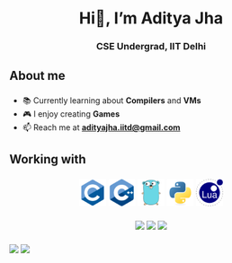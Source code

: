 <h1 align="center">Hi👋, I’m Aditya Jha</h1>
<h3 align="center">CSE Undergrad, IIT Delhi</h3>

<h2 align="left">About me</h2>

###

- 📚 Currently learning about **Compilers** and **VMs**
- 🎮 I enjoy creating **Games**
- 📫 Reach me at **adityajha.iitd@gmail.com**

###

<h2 align="left">Working with</h2>

###

<div align="center">
  <a href="https://www.learn-c.org/" target="_blank"><img src="https://raw.githubusercontent.com/devicons/devicon/master/icons/c/c-original.svg" height="48" /></a>
  <a href="https://cplusplus.com/" target="_blank"><img src="https://raw.githubusercontent.com/devicons/devicon/master/icons/cplusplus/cplusplus-original.svg" height="48" /></a>
  <a href="https://go.dev/learn/" target="_blank"><img src="https://raw.githubusercontent.com/devicons/devicon/master/icons/go/go-original.svg" height="48" /></a>
  <a href="https://www.python.org/" target="_blank"><img src="https://raw.githubusercontent.com/devicons/devicon/master/icons/python/python-original.svg" height="48" /></a>
  <a href="https://lua.org/" target="_blank"><img src="https://raw.githubusercontent.com/devicons/devicon/master/icons/lua/lua-original.svg" height="48" /></a>
</div>

###

<div align="center">
  <img src="https://github-readme-stats.vercel.app/api?username=adityjhaa&hide_title=true&show_icons=true&theme=gotham&locale=en&hide_border=true" height="160" />
  <img src="https://github-readme-stats.vercel.app/api/top-langs?username=adityjhaa&locale=en&hide_title=true&layout=compact&card_width=320&langs_count=6&theme=gotham&hide_border=true" height="160" />
  <img src="https://streak-stats.demolab.com?user=adityjhaa&locale=en&mode=daily&theme=gotham&hide_border=true" height="160" />
</div>

###

<p align="left">
<a href="https://www.linkedin.com/in/adityjhaa/" target="_blank"><img src="https://raw.githubusercontent.com/rahuldkjain/github-profile-readme-generator/master/src/images/icons/Social/linked-in-alt.svg" height="40"/></a>
<a href="https://twitter.com/adityjhaa" target="_blank"><img src="https://raw.githubusercontent.com/rahuldkjain/github-profile-readme-generator/master/src/images/icons/Social/twitter.svg" height="40"/></a>
</p>

###

###
